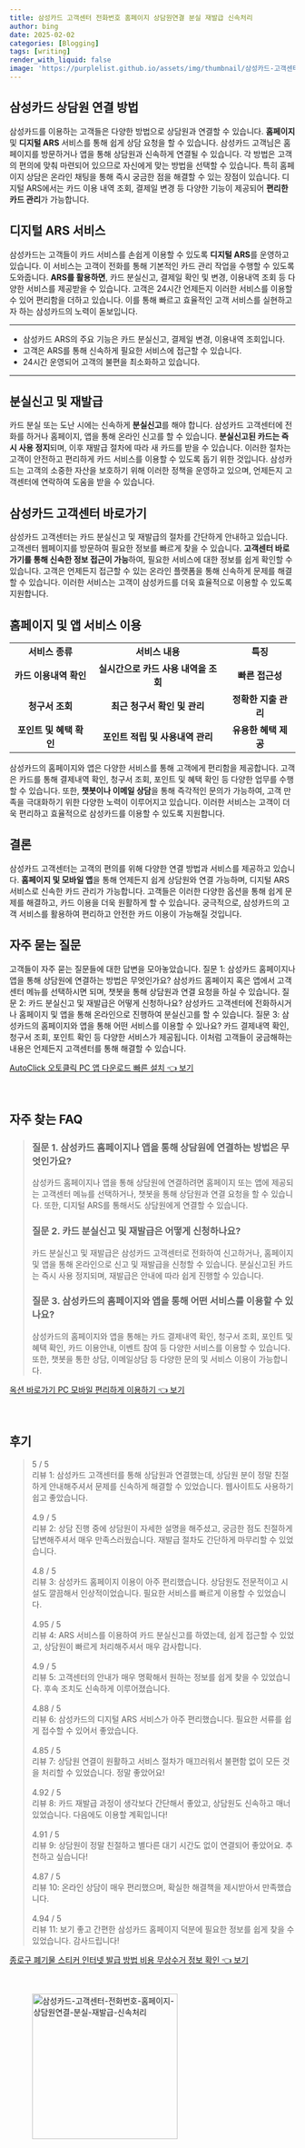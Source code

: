 ```yaml
---
title: 삼성카드 고객센터 전화번호 홈페이지 상담원연결 분실 재발급 신속처리
author: bing
date: 2025-02-02
categories: [Blogging]
tags: [writing]
render_with_liquid: false
image: 'https://purplelist.github.io/assets/img/thumbnail/삼성카드-고객센터-전화번호-홈페이지-상담원연결-분실-재발급-신속처리.webp'
---
```



<h2 id='삼성카드_상담원_연결_방법'>삼성카드 상담원 연결 방법</h2>

<p>삼성카드를 이용하는 고객들은 다양한 방법으로 상담원과 연결할 수 있습니다. <b>홈페이지</b> 및 <b>디지털 ARS</b> 서비스를 통해 쉽게 상담 요청을 할 수 있습니다. 삼성카드 고객님은 홈페이지를 방문하거나 앱을 통해 상담원과 신속하게 연결될 수 있습니다. 각 방법은 고객의 편의에 맞춰 마련되어 있으므로 자신에게 맞는 방법을 선택할 수 있습니다. 특히 홈페이지 상담은 온라인 채팅을 통해 즉시 궁금한 점을 해결할 수 있는 장점이 있습니다. 디지털 ARS에서는 카드 이용 내역 조회, 결제일 변경 등 다양한 기능이 제공되어 <b>편리한 카드 관리</b>가 가능합니다.</p>

<h2 id='디지털_ARS_서비스'>디지털 ARS 서비스</h2>

<p>삼성카드는 고객들이 카드 서비스를 손쉽게 이용할 수 있도록 <b>디지털 ARS</b>를 운영하고 있습니다. 이 서비스는 고객이 전화를 통해 기본적인 카드 관리 작업을 수행할 수 있도록 도와줍니다. <b>ARS를 활용하면</b>, 카드 분실신고, 결제일 확인 및 변경, 이용내역 조회 등 다양한 서비스를 제공받을 수 있습니다. 고객은 24시간 언제든지 이러한 서비스를 이용할 수 있어 편리함을 더하고 있습니다. 이를 통해 빠르고 효율적인 고객 서비스를 실현하고자 하는 삼성카드의 노력이 돋보입니다.</p>

<hr />

<ul>
    <li>삼성카드 ARS의 주요 기능은 카드 분실신고, 결제일 변경, 이용내역 조회입니다.</li>
    <li>고객은 ARS를 통해 신속하게 필요한 서비스에 접근할 수 있습니다.</li>
    <li>24시간 운영되어 고객의 불편을 최소화하고 있습니다.</li>
</ul>

<hr />

<h2 id='분실신고_및_재발급'>분실신고 및 재발급</h2>

<p>카드 분실 또는 도난 시에는 신속하게 <b>분실신고</b>를 해야 합니다. 삼성카드 고객센터에 전화를 하거나 홈페이지, 앱을 통해 온라인 신고를 할 수 있습니다. <b>분실신고된 카드는 즉시 사용 정지</b>되며, 이후 재발급 절차에 따라 새 카드를 받을 수 있습니다. 이러한 절차는 고객이 안전하고 편리하게 카드 서비스를 이용할 수 있도록 돕기 위한 것입니다. 삼성카드는 고객의 소중한 자산을 보호하기 위해 이러한 정책을 운영하고 있으며, 언제든지 고객센터에 연락하여 도움을 받을 수 있습니다.</p>

<h2 id='삼성카드_고객센터_바로가기'>삼성카드 고객센터 바로가기</h2>

<p>삼성카드 고객센터는 카드 분실신고 및 재발급의 절차를 간단하게 안내하고 있습니다. 고객센터 웹페이지를 방문하여 필요한 정보를 빠르게 찾을 수 있습니다. <b>고객센터 바로가기를 통해 신속한 정보 접근이 가능</b>하여, 필요한 서비스에 대한 정보를 쉽게 확인할 수 있습니다. 고객은 언제든지 접근할 수 있는 온라인 플랫폼을 통해 신속하게 문제를 해결할 수 있습니다. 이러한 서비스는 고객이 삼성카드를 더욱 효율적으로 이용할 수 있도록 지원합니다.</p>

<h2 id='홈페이지_및_앱_서비스_이용'>홈페이지 및 앱 서비스 이용</h2>

<table>
    <tr>
        <td style="text-align: center; height: 17px;"><b>서비스 종류</b></td>
        <td style="text-align: center; height: 17px;"><b>서비스 내용</b></td>
        <td style="text-align: center; height: 17px;"><b>특징</b></td>
    </tr>
    <tr>
        <td style="text-align: center; height: 17px;"><b>카드 이용내역 확인</b></td>
        <td style="text-align: center; height: 17px;"><b>실시간으로 카드 사용 내역을 조회</b></td>
        <td style="text-align: center; height: 17px;"><b>빠른 접근성</b></td>
    </tr>
    <tr>
        <td style="text-align: center; height: 17px;"><b>청구서 조회</b></td>
        <td style="text-align: center; height: 17px;"><b>최근 청구서 확인 및 관리</b></td>
        <td style="text-align: center; height: 17px;"><b>정확한 지출 관리</b></td>
    </tr>
    <tr>
        <td style="text-align: center; height: 17px;"><b>포인트 및 혜택 확인</b></td>
        <td style="text-align: center; height: 17px;"><b>포인트 적립 및 사용내역 관리</b></td>
        <td style="text-align: center; height: 17px;"><b>유용한 혜택 제공</b></td>
    </tr>
</table>

<p>삼성카드의 홈페이지와 앱은 다양한 서비스를 통해 고객에게 편리함을 제공합니다. 고객은 카드를 통해 결제내역 확인, 청구서 조회, 포인트 및 혜택 확인 등 다양한 업무를 수행할 수 있습니다. 또한, <b>챗봇이나 이메일 상담</b>을 통해 즉각적인 문의가 가능하여, 고객 만족을 극대화하기 위한 다양한 노력이 이루어지고 있습니다. 이러한 서비스는 고객이 더욱 편리하고 효율적으로 삼성카드를 이용할 수 있도록 지원합니다.</p>

<h2 id='결론'>결론</h2>

<p>삼성카드 고객센터는 고객의 편의를 위해 다양한 연결 방법과 서비스를 제공하고 있습니다. <b>홈페이지 및 모바일 앱</b>을 통해 언제든지 쉽게 상담원와 연결 가능하며, 디지털 ARS 서비스로 신속한 카드 관리가 가능합니다. 고객들은 이러한 다양한 옵션을 통해 쉽게 문제를 해결하고, 카드 이용을 더욱 원활하게 할 수 있습니다. 궁극적으로, 삼성카드의 고객 서비스를 활용하여 편리하고 안전한 카드 이용이 가능해질 것입니다.</p>

<h2 id='자주_묻는_질문'>자주 묻는 질문</h2>

<p>고객들이 자주 묻는 질문들에 대한 답변을 모아놓았습니다. 질문 1: 삼성카드 홈페이지나 앱을 통해 상담원에 연결하는 방법은 무엇인가요? 삼성카드 홈페이지 혹은 앱에서 고객센터 메뉴를 선택하시면 되며, 챗봇을 통해 상담원과 연결 요청을 하실 수 있습니다. 질문 2: 카드 분실신고 및 재발급은 어떻게 신청하나요? 삼성카드 고객센터에 전화하시거나 홈페이지 및 앱을 통해 온라인으로 진행하여 분실신고를 할 수 있습니다. 질문 3: 삼성카드의 홈페이지와 앱을 통해 어떤 서비스를 이용할 수 있나요? 카드 결제내역 확인, 청구서 조회, 포인트 확인 등 다양한 서비스가 제공됩니다. 이처럼 고객들이 궁금해하는 내용은 언제든지 고객센터를 통해 해결할 수 있습니다.</p>


<p><a class="click-button" title="AutoClick 오토클릭 PC 앱 다운로드 빠른 설치" href="https://purplelist.github.io/posts/AutoClick-%EC%98%A4%ED%86%A0%ED%81%B4%EB%A6%AD-PC-%EC%95%B1-%EB%8B%A4%EC%9A%B4%EB%A1%9C%EB%93%9C-%EB%B9%A0%EB%A5%B8-%EC%84%A4%EC%B9%98/" rel="dofollow">AutoClick 오토클릭 PC 앱 다운로드 빠른 설치 👈 보기</a></p><br>
<h2 id='자주_찾는_FAQ'>자주 찾는 FAQ</h2>
<div itemscope="" itemtype="https://schema.org/FAQPage"> 
<blockquote> 
<div itemscope="" itemprop="mainEntity" itemtype="https://schema.org/Question"> 
<h3 itemprop="name">질문 1. 삼성카드 홈페이지나 앱을 통해 상담원에 연결하는 방법은 무엇인가요?</h3> 
<div itemscope="" itemprop="acceptedAnswer" itemtype="https://schema.org/Answer"> 
<span itemprop="text"> 
<p>삼성카드 홈페이지나 앱을 통해 상담원에 연결하려면 홈페이지 또는 앱에 제공되는 고객센터 메뉴를 선택하거나, 챗봇을 통해 상담원과 연결 요청을 할 수 있습니다. 또한, 디지털 ARS를 통해서도 상담원에게 연결할 수 있습니다.</p> 
</span> 
</div> 
</div> 

<div itemscope="" itemprop="mainEntity" itemtype="https://schema.org/Question"> 
<h3 itemprop="name">질문 2. 카드 분실신고 및 재발급은 어떻게 신청하나요?</h3> 
<div itemscope="" itemprop="acceptedAnswer" itemtype="https://schema.org/Answer"> 
<span itemprop="text"> 
<p>카드 분실신고 및 재발급은 삼성카드 고객센터로 전화하여 신고하거나, 홈페이지 및 앱을 통해 온라인으로 신고 및 재발급을 신청할 수 있습니다. 분실신고된 카드는 즉시 사용 정지되며, 재발급은 안내에 따라 쉽게 진행할 수 있습니다.</p> 
</span> 
</div> 
</div> 

<div itemscope="" itemprop="mainEntity" itemtype="https://schema.org/Question"> 
<h3 itemprop="name">질문 3. 삼성카드의 홈페이지와 앱을 통해 어떤 서비스를 이용할 수 있나요?</h3> 
<div itemscope="" itemprop="acceptedAnswer" itemtype="https://schema.org/Answer"> 
<span itemprop="text"> 
<p>삼성카드의 홈페이지와 앱을 통해는 카드 결제내역 확인, 청구서 조회, 포인트 및 혜택 확인, 카드 이용안내, 이벤트 참여 등 다양한 서비스를 이용할 수 있습니다. 또한, 챗봇을 통한 상담, 이메일상담 등 다양한 문의 및 서비스 이용이 가능합니다.</p> 
</span> 
</div> 
</div> 
</blockquote> 
</div>
<p><a class="click-button" title="옥션 바로가기 PC 모바일 편리하게 이용하기" href="https://purplelist.github.io/posts/%EC%98%A5%EC%85%98-%EB%B0%94%EB%A1%9C%EA%B0%80%EA%B8%B0-PC-%EB%AA%A8%EB%B0%94%EC%9D%BC-%ED%8E%B8%EB%A6%AC%ED%95%98%EA%B2%8C-%EC%9D%B4%EC%9A%A9%ED%95%98%EA%B8%B0/" rel="dofollow">옥션 바로가기 PC 모바일 편리하게 이용하기 👈 보기</a></p><br>
<h2 id='후기'>후기</h2>
<div itemscope itemtype="https://schema.org/Product">
  <blockquote>
  <div itemprop="review" itemscope itemtype="https://schema.org/Review">
      <div itemprop="reviewRating" itemscope itemtype="https://schema.org/Rating"> <span itemprop="ratingValue">5</span> / <span itemprop="bestRating">5</span> </div>
      <span itemprop="reviewBody">리뷰 1: 삼성카드 고객센터를 통해 상담원과 연결했는데, 상담원 분이 정말 친절하게 안내해주셔서 문제를 신속하게 해결할 수 있었습니다. 웹사이트도 사용하기 쉽고 좋았습니다.</span>
  </div>
  <br>
  <div itemprop="review" itemscope itemtype="https://schema.org/Review">
      <div itemprop="reviewRating" itemscope itemtype="https://schema.org/Rating"> <span itemprop="ratingValue">4.9</span> / <span itemprop="bestRating">5</span> </div>
      <span itemprop="reviewBody">리뷰 2: 상담 진행 중에 상담원이 자세한 설명을 해주셨고, 궁금한 점도 친절하게 답변해주셔서 매우 만족스러웠습니다. 재발급 절차도 간단하게 마무리할 수 있었습니다.</span>
  </div>
  <br>
  <div itemprop="review" itemscope itemtype="https://schema.org/Review">
      <div itemprop="reviewRating" itemscope itemtype="https://schema.org/Rating"> <span itemprop="ratingValue">4.8</span> / <span itemprop="bestRating">5</span> </div>
      <span itemprop="reviewBody">리뷰 3: 삼성카드 홈페이지 이용이 아주 편리했습니다. 상담원도 전문적이고 시설도 깔끔해서 인상적이었습니다. 필요한 서비스를 빠르게 이용할 수 있었습니다.</span>
  </div>
  <br>
  <div itemprop="review" itemscope itemtype="https://schema.org/Review">
      <div itemprop="reviewRating" itemscope itemtype="https://schema.org/Rating"> <span itemprop="ratingValue">4.95</span> / <span itemprop="bestRating">5</span> </div>
      <span itemprop="reviewBody">리뷰 4: ARS 서비스를 이용하여 카드 분실신고를 하였는데, 쉽게 접근할 수 있었고, 상담원이 빠르게 처리해주셔서 매우 감사합니다.</span>
  </div>
  <br>
  <div itemprop="review" itemscope itemtype="https://schema.org/Review">
      <div itemprop="reviewRating" itemscope itemtype="https://schema.org/Rating"> <span itemprop="ratingValue">4.9</span> / <span itemprop="bestRating">5</span> </div>
      <span itemprop="reviewBody">리뷰 5: 고객센터의 안내가 매우 명확해서 원하는 정보를 쉽게 찾을 수 있었습니다. 후속 조치도 신속하게 이루어졌습니다.</span>
  </div>
  <br>
  <div itemprop="review" itemscope itemtype="https://schema.org/Review">
      <div itemprop="reviewRating" itemscope itemtype="https://schema.org/Rating"> <span itemprop="ratingValue">4.88</span> / <span itemprop="bestRating">5</span> </div>
      <span itemprop="reviewBody">리뷰 6: 삼성카드의 디지털 ARS 서비스가 아주 편리했습니다. 필요한 서류를 쉽게 접수할 수 있어서 좋았습니다.</span>
  </div>
  <br>
  <div itemprop="review" itemscope itemtype="https://schema.org/Review">
      <div itemprop="reviewRating" itemscope itemtype="https://schema.org/Rating"> <span itemprop="ratingValue">4.85</span> / <span itemprop="bestRating">5</span> </div>
      <span itemprop="reviewBody">리뷰 7: 상담원 연결이 원활하고 서비스 절차가 매끄러워서 불편함 없이 모든 것을 처리할 수 있었습니다. 정말 좋았어요!</span>
  </div>
  <br>
  <div itemprop="review" itemscope itemtype="https://schema.org/Review">
      <div itemprop="reviewRating" itemscope itemtype="https://schema.org/Rating"> <span itemprop="ratingValue">4.92</span> / <span itemprop="bestRating">5</span> </div>
      <span itemprop="reviewBody">리뷰 8: 카드 재발급 과정이 생각보다 간단해서 좋았고, 상담원도 신속하고 매너있었습니다. 다음에도 이용할 계획입니다!</span>
  </div>
  <br>
  <div itemprop="review" itemscope itemtype="https://schema.org/Review">
      <div itemprop="reviewRating" itemscope itemtype="https://schema.org/Rating"> <span itemprop="ratingValue">4.91</span> / <span itemprop="bestRating">5</span> </div>
      <span itemprop="reviewBody">리뷰 9: 상담원이 정말 친절하고 별다른 대기 시간도 없이 연결되어 좋았어요. 추천하고 싶습니다!</span>
  </div>
  <br>
  <div itemprop="review" itemscope itemtype="https://schema.org/Review">
      <div itemprop="reviewRating" itemscope itemtype="https://schema.org/Rating"> <span itemprop="ratingValue">4.87</span> / <span itemprop="bestRating">5</span> </div>
      <span itemprop="reviewBody">리뷰 10: 온라인 상담이 매우 편리했으며, 확실한 해결책을 제시받아서 만족했습니다.</span>
  </div>
  <br>
  <div itemprop="review" itemscope itemtype="https://schema.org/Review">
      <div itemprop="reviewRating" itemscope itemtype="https://schema.org/Rating"> <span itemprop="ratingValue">4.94</span> / <span itemprop="bestRating">5</span> </div>
      <span itemprop="reviewBody">리뷰 11: 보기 좋고 간편한 삼성카드 홈페이지 덕분에 필요한 정보를 쉽게 찾을 수 있었습니다. 감사드립니다!</span>
  </div>
  </blockquote>
</div>
<p><a class="click-button" title="종로구 폐기물 스티커 인터넷 발급 방법 비용 무상수거 정보 확인" href="https://purplelist.github.io/posts/%EC%A2%85%EB%A1%9C%EA%B5%AC-%ED%8F%90%EA%B8%B0%EB%AC%BC-%EC%8A%A4%ED%8B%B0%EC%BB%A4-%EC%9D%B8%ED%84%B0%EB%84%B7-%EB%B0%9C%EA%B8%89-%EB%B0%A9%EB%B2%95-%EB%B9%84%EC%9A%A9-%EB%AC%B4%EC%83%81%EC%88%98%EA%B1%B0-%EC%A0%95%EB%B3%B4-%ED%99%95%EC%9D%B8/" rel="dofollow">종로구 폐기물 스티커 인터넷 발급 방법 비용 무상수거 정보 확인 👈 보기</a></p><br>
<figure class="image"><img src="https://purplelist.github.io/assets/img/thumbnail/삼성카드-고객센터-전화번호-홈페이지-상담원연결-분실-재발급-신속처리.webp" alt="삼성카드-고객센터-전화번호-홈페이지-상담원연결-분실-재발급-신속처리" width="256" height="256"></figure>
